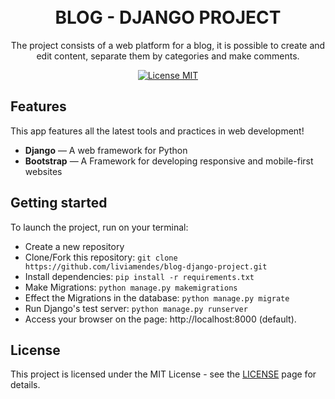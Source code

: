 <h1 align="center">
<br>
BLOG - DJANGO PROJECT
</h1>

<p align="center">The project consists of a web platform for a blog, it is possible to create and edit content, separate them by categories and make comments.</p>

<p align="center">
  <a href="https://github.com/liviamendes/blog-django-project/blob/main/LICENSE">
    <img src="https://img.shields.io/badge/License-MIT-blue.svg" alt="License MIT">
  </a>
</p>

## Features
[//]: # (Add the features of your project here:)
This app features all the latest tools and practices in web development!

- **Django** — A web framework for Python
- **Bootstrap** — A Framework for developing responsive and mobile-first websites

## Getting started

To launch the project, run on your terminal:

- Create a new repository
- Clone/Fork this repository: `git clone https://github.com/liviamendes/blog-django-project.git`
-  Install dependencies: `pip install -r requirements.txt` 
- Make Migrations: `python manage.py makemigrations`  
- Effect the Migrations in the database: `python manage.py migrate`  
- Run Django's test server: `python manage.py runserver` 
- Access your browser on the page: http://localhost:8000 (default). 


## License

This project is licensed under the MIT License - see the [LICENSE](https://github.com/liviamendes/blog-django-project/blob/main/LICENSE) page for details.
